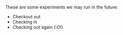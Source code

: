 These are some experiments we may run in the future:
- Checkout out
- Checking in
- Checking out again (:O!)
